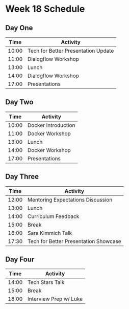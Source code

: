 # Week 18 Schedule

## Day One

| Time  | Activity                            |
| ----- | ----------------------------------- |
| 10:00 | Tech for Better Presentation Update |
| 11:00 | Dialogflow Workshop                 |
| 13:00 | Lunch                               |
| 14:00 | Dialogflow Workshop                 |
| 17:00 | Presentations                       |

## Day Two

| Time  | Activity            |
| ----- | ------------------- |
| 10:00 | Docker Introduction |
| 11:00 | Docker Workshop     |
| 13:00 | Lunch               |
| 14:00 | Docker Workshop     |
| 17:00 | Presentations       |

## Day Three

| Time  | Activity                              |
| ----- | ------------------------------------- |
| 12:00 | Mentoring Expectations Discussion     |
| 13:00 | Lunch                                 |
| 14:00 | Curriculum Feedback                   |
| 15:00 | Break                                 |
| 16:00 | Sara Kimmich Talk                     |
| 17:30 | Tech for Better Presentation Showcase |

## Day Four

| Time  | Activity               |
| ----- | ---------------------- |
| 14:00 | Tech Stars Talk        |
| 15:00 | Break                  |
| 18:00 | Interview Prep w/ Luke |
